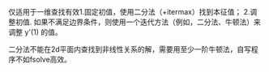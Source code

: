 仅适用于一维查找有效1.固定初值，使用二分法（+itermax）找到本征值；
2.调整初值. 如果不满足边界条件，则使用一个迭代方法（例如，二分法、牛顿法）来调整 y'(1) 的值。

二分法不能在2d平面内查找到非线性关系的解，需要用至少一阶牛顿法，自写程序不如fsolve高效。